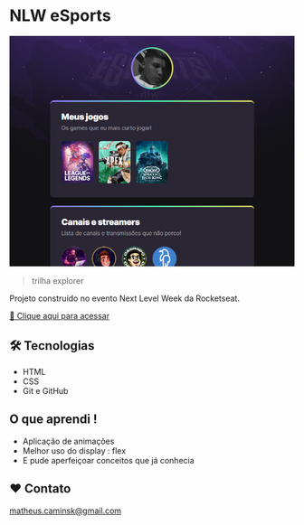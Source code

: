 # NLW eSports

![Preview](./.github/Preview.png)

> trilha explorer

Projeto construído no evento Next Level Week da Rocketseat.

[🔗 Clique aqui para acessar](https://caminsk.github.io/nlw-esports-explorer/)

## 🛠 Tecnologias

- HTML
- CSS
- Git e GitHub

## O que aprendi !

- Aplicação de animações
- Melhor uso do display : flex
- E pude aperfeiçoar conceitos que já conhecia

## ❤ Contato

matheus.caminsk@gmail.com
